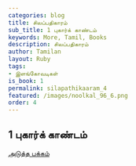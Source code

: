 ```yaml
---
categories: blog
title: சிலப்பதிகாரம்
sub_title: 1 புகார்க் காண்டம்
keywords: More, Tamil, Books
description: சிலப்பதிகாரம்
author: Tamilan
layout: Ruby
tags:
- இளங்கோவடிகள்
is_book: 1
permalink: silapathikaaram_4
featured: /images/noolkal_96_6.png
order: 4
---
```



## 1 புகார்க் காண்டம்

[அடுத்த பக்கம்](silapathikaaram_5)